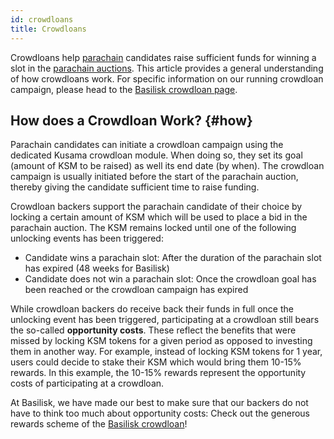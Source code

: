 ```yaml
---
id: crowdloans
title: Crowdloans
---
```


Crowdloans help [parachain](/parachains) candidates raise sufficient funds for winning a slot in the [parachain auctions](/parachain_auctions). This article provides a general understanding of how crowdloans work. For specific information on our running crowdloan campaign, please head to the [Basilisk crowdloan page](/basilisk_crowdloan).


## How does a Crowdloan Work? {#how}

Parachain candidates can initiate a crowdloan campaign using the dedicated Kusama crowdloan module. When doing so, they set its goal (amount of KSM to be raised) as well its end date (by when). The crowdloan campaign is usually initiated before the start of the parachain auction, thereby giving the candidate sufficient time to raise funding.

Crowdloan backers support the parachain candidate of their choice by locking a certain amount of KSM which will be used to place a bid in the parachain auction. The KSM remains locked until one of the following unlocking events has been triggered:

* Candidate wins a parachain slot: After the duration of the parachain slot has expired (48 weeks for Basilisk)
* Candidate does not win a parachain slot: Once the crowdloan goal has been reached or the crowdloan campaign has expired

While crowdloan backers do receive back their funds in full once the unlocking event has been triggered, participating at a crowdloan still bears the so-called **opportunity costs**. These reflect the benefits that were missed by locking KSM tokens for a given period as opposed to investing them in another way. For example, instead of locking KSM tokens for 1 year, users could decide to stake their KSM which would bring them 10-15% rewards. In this example, the 10-15% rewards represent the opportunity costs of participating at a crowdloan.

At Basilisk, we have made our best to make sure that our backers do not have to think too much about opportunity costs: Check out the generous rewards scheme of the [Basilisk crowdloan](/basilisk_crowdloan)!
